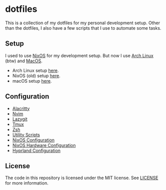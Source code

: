 # dotfiles

This is a collection of my dotfiles for my personal development setup.
Other than the dotfiles, I also have a few scripts that I use to automate some tasks.

## Setup

I used to use [NixOS](https://nixos.org) for my development setup. But now I use [Arch Linux](https://archlinux.org) (btw) and [MacOS](https://www.apple.com/macos/).

* Arch Linux setup [here](./arch_setup.md).
* NixOS (old) setup [here](./nixos_setup.md).
* macOS setup [here](./macos_setup.md).

## Configuration

* [Alacritty](./alacritty/.config/alacritty/alacritty.toml)
* [Nvim](./nvim/.config/nvim/)
* [Lazygit](./lazygit/.config/lazygit/config.yml)
* [Tmux](./tmux/.tmux.conf)
* [Zsh](./zsh/)
* [Utility Scripts](./util/scripts/)
* [NixOS Configuration](./nixos/configuration.nix)
* [NixOS Hardware Configuration](./nixos/hardware-configuration.nix)
* [Hyprland Configuration](./hypr/.config/hypr/hyprland.conf)

## License

The code in this repository is licensed under the MIT license. See [LICENSE](./LICENSE) for more information.
